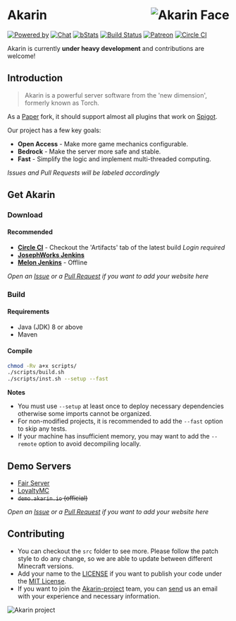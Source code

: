 # <img src="https://i.loli.net/2018/05/17/5afd869c443ef.png" alt="Akarin Face" align="right">Akarin

[![Powered by](https://img.shields.io/badge/Powered_by-Akarin_project-ee6aa7.svg?style=flat)](https://akarin.app/)
[![Chat](https://img.shields.io/badge/chat-on%20discord-7289da.svg)](https://discord.gg/fw2pJAj)
[![bStats](https://img.shields.io/badge/bStats-Torch-0099ff.svg?style=flat)](https://bstats.org/plugin/bukkit/Torch)
[![Build Status](http://josephworks.ddns.net:8080/job/Akarin-project/job/Akarin/badge/icon)](http://josephworks.ddns.net:8080/job/Akarin-project/job/Akarin/)
[![Patreon](https://img.shields.io/badge/Patreon-Donate-yellow.svg?style=flat)](https://www.patreon.com/akarinproject)
[![Circle CI](https://circleci.com/gh/Akarin-project/Akarin/tree/master.svg?style=svg)](https://circleci.com/gh/Akarin-project/Akarin)

Akarin is currently **under heavy development** and contributions are welcome!

Introduction
---

> Akarin is a powerful server software from the 'new dimension', formerly known as Torch.

As a [Paper](https://github.com/PaperMC/Paper) fork, it should support almost all plugins that work on [Spigot](https://hub.spigotmc.org/stash/projects/SPIGOT/repos/spigot/browse).

Our project has a few key goals:

* **Open Access** - Make more game mechanics configurable.
* **Bedrock** - Make the server more safe and stable.
* **Fast** - Simplify the logic and implement multi-threaded computing.

*Issues and Pull Requests will be labeled accordingly*

Get Akarin
---

### Download

#### Recommended

+ [**Circle CI**](https://circleci.com/gh/Akarin-project/Akarin/tree/ver/master) - Checkout the 'Artifacts' tab of the latest build *Login required*
+ [**JosephWorks Jenkins**](http://localhost:8080/job/Akarin-project/job/Akarin/)
+ [**Melon Jenkins**](https://ci.melon.cat/job/Akarin/) - Offline

*Open an [Issue](https://github.com/Akarin-project/Akarin/issues) or a [Pull Request](https://github.com/Akarin-project/Akarin/pulls) if you want to add your website here*

### Build

#### Requirements

* Java (JDK) 8 or above
* Maven

#### Compile

```sh
chmod -Rv a+x scripts/
./scripts/build.sh
./scripts/inst.sh --setup --fast
```

**Notes**

* You must use `--setup` at least once to deploy necessary dependencies otherwise some imports cannot be organized.
* For non-modified projects, it is recommended to add the `--fast` option to skip any tests.
* If your machine has insufficient memory, you may want to add the `--remote` option to avoid decompiling locally.

Demo Servers
---

* [Fair Server](https://fairserver.ru)
* [LoyaltyMC](https://www.loyaltymc.net/)
* ~~`demo.akarin.io` (official)~~

*Open an [Issue](https://github.com/Akarin-project/Akarin/issues) or a [Pull Request](https://github.com/Akarin-project/Akarin/pulls) if you want to add your website here*

Contributing
---

* You can checkout the `src` folder to see more. Please follow the patch style to do any change, so we are able to update between different Minecraft versions.
* Add your name to the [LICENSE](https://github.com/Akarin-project/Akarin/blob/master/LICENSE.md) if you want to publish your code under the [MIT License](https://github.com/Akarin-project/Akarin/blob/master/licenses/MIT.md).
* If you want to join the [Akarin-project](https://github.com/Akarin-project) team, you can [send](mailto://kira@kira.moe) us an email with your experience and necessary information.

![Akarin project](https://i.loli.net/2018/05/13/5af7fbbfbcddf.png)
